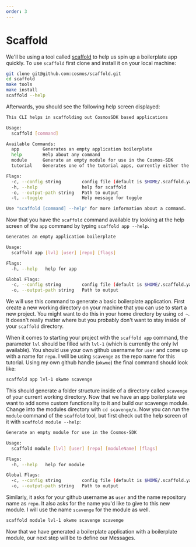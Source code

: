 ```yaml
---
order: 3
---
```


# Scaffold

We'll be using a tool called [scaffold](https://github.com/cosmos/scaffold) to help us spin up a boilerplate app quickly. To use `scaffold` first clone and install it on your local machine:
```bash
git clone git@github.com:cosmos/scaffold.git
cd scaffold
make tools
make install
scaffold --help
```

Afterwards, you should see the following help screen displayed:
```bash
This CLI helps in scaffolding out CosmosSDK based applications

Usage:
  scaffold [command]

Available Commands:
  app         Generates an empty application boilerplate
  help        Help about any command
  module      Generate an empty module for use in the Cosmos-SDK
  tutorial    Generates one of the tutorial apps, currently either the 'nameservice' or 'hellochain'

Flags:
  -c, --config string        config file (default is $HOME/.scaffold.yaml)
  -h, --help                 help for scaffold
  -o, --output-path string   Path to output
  -t, --toggle               Help message for toggle

Use "scaffold [command] --help" for more information about a command.
```

Now that you have the `scaffold` command available try looking at the help screen of the `app` command by typing `scaffold app --help`.
```bash
Generates an empty application boilerplate

Usage:
  scaffold app [lvl] [user] [repo] [flags]

Flags:
  -h, --help   help for app

Global Flags:
  -c, --config string        config file (default is $HOME/.scaffold.yaml)
  -o, --output-path string   Path to output
```
We will use this command to generate a basic boilerplate application. First create a new working directory on your machine that you can use to start a new project. You might want to do this in your home directory by using `cd ~`. It doesn't really matter where but you probably don't want to stay inside of your `scaffold` directory.

When it comes to starting your project with the `scaffold app` command, the parameter `lvl` should be filled with `lvl-1` (which is currently the only lvl available). You should use your own github username for `user` and come up with a name for `repo`. I will be using `scavenge` as the repo name for this tutorial. Using my own github handle (`okwme`) the final command should look like:
```bash
scaffold app lvl-1 okwme scavenge
```
This should generate a folder structure inside of a directory called `scavenge` of your current working directory. Now that we have an app boilerplate we want to add some custom functionality to it and build our scavenge module. Change into the modules directory with `cd scavenge/x`. Now you can run the `module` command of the `scaffold` tool, but first check out the help screen of it with `scaffold module --help`:
```bash
Generate an empty module for use in the Cosmos-SDK

Usage:
  scaffold module [lvl] [user] [repo] [moduleName] [flags]

Flags:
  -h, --help   help for module

Global Flags:
  -c, --config string        config file (default is $HOME/.scaffold.yaml)
  -o, --output-path string   Path to output
```
Similarly, it asks for your github username as `user` and the name repository name as `repo`. It also asks for the name you'd like to give to this new module. I will use the name `scavenge` for the module as well.
```bash
scaffold module lvl-1 okwme scavenge scavenge
```
Now that we have generated a boilerplate application with a boilerplate module, our next step will be to define our Messages.
